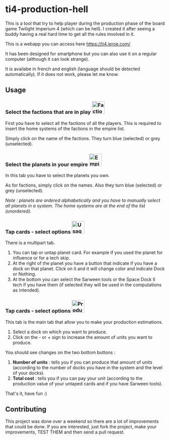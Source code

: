 # ti4-production-hell

This is a tool that try to help player during the production phase of the board game Twilight Imperium 4 (which can be hell).
I created it after seeing a buddy having a real hard time to get all the rules involved in it.

This is a webapp you can access here https://ti4.ieroe.com/

It has been designed for smartphone but you can also use it on a regular computer (although it can look strange).

It is availabe in french and english (language should be detected automatically). If it does not work, please let me know.

## Usage

### Select the factions that are in play <img src="https://ti4.ieroe.com/pics/faction.svg" alt="Factions image" width="40"/>

First you have to select all the factions of all the players. This is required to insert the home systems of the factions in the empire list.

Simply click on the name of the factions. They turn blue (selected) or grey (unselected).

### Select the planets in your empire <img src="https://ti4.ieroe.com/pics/empire.svg" alt="Empire image" width="40"/>

In this tab you have to select the planets you own.

As for factions, simply click on the names. Also they turn blue (selected) or grey (unselected).

*Note : planets are ordered alphabetically and you have to manually select all planets in a system. The home systems are at the end of the list (unordered).*

### Tap cards - select options <img src="https://ti4.ieroe.com/pics/usage.svg" alt="Usage image" width="40"/>

There is a multipart tab. 

1. You can tap or untap planet card. For example if you used the planet for influence or for a tech skip.
1. At the right of the planet you have a button that indicate if you have a dock on that planet. Click on it and it will change color and indicate Dock or Nothing.
1. At the bottom you can select the Sarween tools or the Space Dock II tech if you have them (if selected they will be used in the computations as intended).

### Tap cards - select options <img src="https://ti4.ieroe.com/pics/production.svg" alt="Production image" width="40"/>

This tab is the main tab that allow you to make your production estimations.

1. Select a dock on which you want to produce.
1. Click on the - or + sign to increase the amount of units you want to produce.

You should see changes on the two bottom buttons : 
1. **Number of units** : tells you if you can produce that amount of units (according to the number of docks you have in the system and the level of your docks).
1. **Total cost** : tells you if you can pay your unit (according to the production value of your untaped cards and if you have Sarween tools).

That's it, have fun :)

## Contributing

This project was done over a weekend so there are a lot of improvements that could be done. If you are interested, just fork the project, make your improvements, TEST THEM and then send a pull request.

